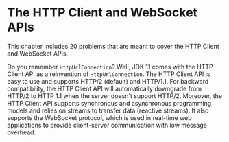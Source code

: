 # The HTTP Client and WebSocket APIs 
This chapter includes 20 problems that are meant to cover the HTTP Client and WebSocket APIs.

Do you remember `HttpUrlConnection`? Well, JDK 11 comes with the HTTP Client API as a reinvention of `HttpUrlConnection`. 
The HTTP Client API is easy to use and supports HTTP/2 (default) and HTTP/1.1. For backward compatibility, the HTTP Client API 
will automatically downgrade from HTTP/2 to HTTP 1.1 when the server doesn't support HTTP/2. Moreover, the HTTP Client API 
supports synchronous and asynchronous programming models and relies on streams to transfer data (reactive streams). It also 
supports the WebSocket protocol, which is used in real-time web applications to provide client-server communication with low 
message overhead.
